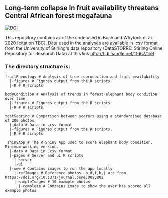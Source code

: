 ## Long-term collapse in fruit availability threatens Central African forest megafauna #### 

[![DOI](https://zenodo.org/badge/285789471.svg)](https://zenodo.org/badge/latestdoi/285789471)

This repository contains all of the code used in Bush and Whytock et al. 2020 [citation TBC].
Data used in the analyses are available in .csv format from the University of Stirling's data repository (DataSTORRE: Stirling Online Repository for Research Data) at this link http://hdl.handle.net/11667/159

### The directory structure is:

```
fruitPhenology # Analysis of tree reproduction and fruit availability
  |-figures # Figures output from the R scripts
  |-R # R scripts
  
bodyCondition # Analysis of trends in forest elephant body condition over time
  |-figures # Figures output from the R scripts
  |-R # R scripts
  
testScoring # Comparison between scorers using a standardised database of 200 photos
  |-data # Data in .csv format
  |-figures # Figures output from the R scripts
  |-R # R scripts
  
 shinyApp # The R Shiny App used to score elephant body condition. Minimum working version.
  |-data # Data in .csv format
  |-pages # Server and ui R scripts
    |-server
    |-ui
  |-www # Contains images to run the app locally
    |-refImages # Reference photos. b,d,f,h,j are from https://doi.org/10.1371/journal.pone.0093802
    |-sampleImages # 10 example photos
      |-complete # Contains image to show the user has scored all example photos
```
